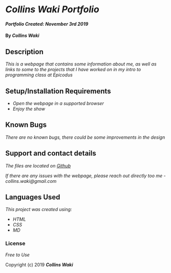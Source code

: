 # _Collins Waki Portfolio_

#### _Portfolio Created: November 3rd 2019_

#### By _**Collins Waki**_

## Description
_This is a webpage that contains some information about me, as well as links to some to the projects that I have worked on in my intro to programming class at Epicodus_

## Setup/Installation Requirements

* _Open the webpage in a supported browser_
* _Enjoy the show_

## Known Bugs

_There are no known bugs, there could be some improvements in the design_

## Support and contact details

_The files are located on [Github](https://github.com/collinswaki/portfolio)_

_If there are any issues with the webpage, please reach out directly too me - collins.waki@gmail.com_

## Languages Used

_This project was created using:_
* _HTML_
* _CSS_
* _MD_

### License

*Free to Use*

Copyright (c) 2019 **_Collins Waki_**
